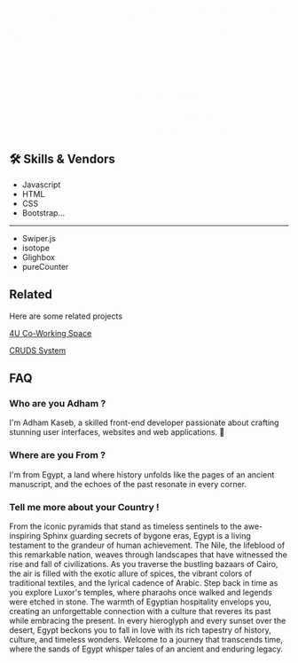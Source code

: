 <div align="center" width=""100%>
  <img width="500" src="https://github.com/Adham-Kaseb/Adham-s-Portfolio/blob/main/Welcome%20to%20my%20Portfolio.gif" align="center" />
</div>

## 🛠 Skills & Vendors
- Javascript
-  HTML
-  CSS
-  Bootstrap...
-----------
- Swiper.js
- isotope
- Glighbox
- pureCounter

## Related

Here are some related projects

[4U Co-Working Space](https://github.com/Adham-Kaseb/4U-Space-Site)

[CRUDS System](https://github.com/Adham-Kaseb/CRUDS-System)
## FAQ

### Who are you Adham ?

I'm Adham Kaseb, a skilled front-end developer passionate about crafting stunning user interfaces, websites and web applications. 🚀

### Where are you From ?

I'm from Egypt, a land where history unfolds like the pages of an ancient manuscript, and the echoes of the past resonate in every corner. 

### Tell me more about your Country !

From the iconic pyramids that stand as timeless sentinels to the awe-inspiring Sphinx guarding secrets of bygone eras, Egypt is a living testament to the grandeur of human achievement. The Nile, the lifeblood of this remarkable nation, weaves through landscapes that have witnessed the rise and fall of civilizations. As you traverse the bustling bazaars of Cairo, the air is filled with the exotic allure of spices, the vibrant colors of traditional textiles, and the lyrical cadence of Arabic. Step back in time as you explore Luxor's temples, where pharaohs once walked and legends were etched in stone. The warmth of Egyptian hospitality envelops you, creating an unforgettable connection with a culture that reveres its past while embracing the present. In every hieroglyph and every sunset over the desert, Egypt beckons you to fall in love with its rich tapestry of history, culture, and timeless wonders. Welcome to a journey that transcends time, where the sands of Egypt whisper tales of an ancient and enduring legacy.
